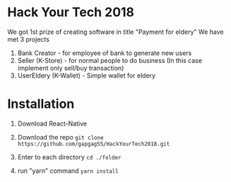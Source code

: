 # Hack Your Tech 2018

We got 1st prize of creating software in title "Payment for eldery"
We have met 3 projects 
1. Bank Creator - for employee of bank to generate new users
2. Seller (K-Store) - for normal people to do business (In this case implement only sell/buy transaction)
3. UserEldery (K-Wallet) - Simple wallet for eldery


# Installation
1. Download React-Native

2. Download the repo
```git clone https://github.com/gapgag55/HackYourTech2018.git```

3. Enter to each directory
```cd ./folder```
 
4. run "yarn" command
```yarn install```
